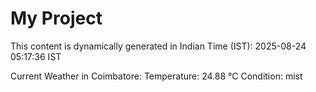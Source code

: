 # My Project

This content is dynamically generated in Indian Time (IST): 2025-08-24 05:17:36 IST


Current Weather in Coimbatore:
Temperature: 24.88 °C
Condition: mist
